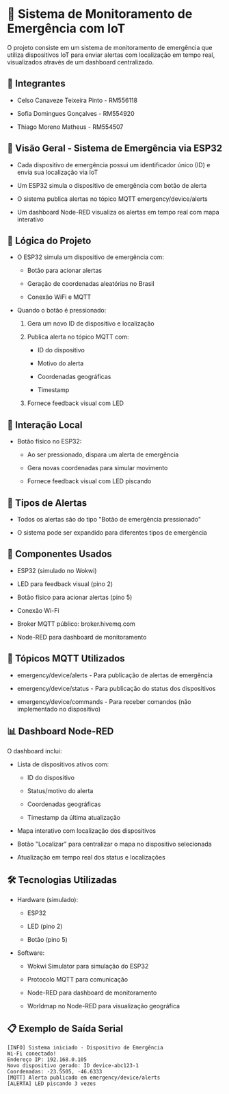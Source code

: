 # 🚨 Sistema de Monitoramento de Emergência com IoT
O projeto consiste em um sistema de monitoramento de emergência que utiliza dispositivos IoT para enviar alertas com localização em tempo real, visualizados através de um dashboard centralizado.

## 👥 Integrantes
* Celso Canaveze Teixeira Pinto - RM556118

* Sofia Domingues Gonçalves - RM554920

* Thiago Moreno Matheus - RM554507

## 📱 Visão Geral - Sistema de Emergência via ESP32
* Cada dispositivo de emergência possui um identificador único (ID) e envia sua localização via IoT

* Um ESP32 simula o dispositivo de emergência com botão de alerta

* O sistema publica alertas no tópico MQTT emergency/device/alerts

* Um dashboard Node-RED visualiza os alertas em tempo real com mapa interativo

## 🧠 Lógica do Projeto
* O ESP32 simula um dispositivo de emergência com:

    * Botão para acionar alertas

    * Geração de coordenadas aleatórias no Brasil

    * Conexão WiFi e MQTT

* Quando o botão é pressionado:

    1. Gera um novo ID de dispositivo e localização

    2. Publica alerta no tópico MQTT com:

        * ID do dispositivo

        * Motivo do alerta

        * Coordenadas geográficas

        * Timestamp

    3. Fornece feedback visual com LED

## 🔘 Interação Local
* Botão físico no ESP32:

    * Ao ser pressionado, dispara um alerta de emergência

    * Gera novas coordenadas para simular movimento

    * Fornece feedback visual com LED piscando

## 🚨 Tipos de Alertas
* Todos os alertas são do tipo "Botão de emergência pressionado"

* O sistema pode ser expandido para diferentes tipos de emergência

## 🔌 Componentes Usados
* ESP32 (simulado no Wokwi)

* LED para feedback visual (pino 2)

* Botão físico para acionar alertas (pino 5)

* Conexão Wi-Fi

* Broker MQTT público: broker.hivemq.com

* Node-RED para dashboard de monitoramento

## 📡 Tópicos MQTT Utilizados
* emergency/device/alerts - Para publicação de alertas de emergência

* emergency/device/status - Para publicação do status dos dispositivos

* emergency/device/commands - Para receber comandos (não implementado no dispositivo)

## 📊 Dashboard Node-RED
O dashboard inclui:

* Lista de dispositivos ativos com:

    * ID do dispositivo

    * Status/motivo do alerta

    * Coordenadas geográficas

    * Timestamp da última atualização

* Mapa interativo com localização dos dispositivos

* Botão "Localizar" para centralizar o mapa no dispositivo selecionada

* Atualização em tempo real dos status e localizações

## 🛠️ Tecnologias Utilizadas
* Hardware (simulado):

    * ESP32

    * LED (pino 2)

    * Botão (pino 5)

* Software:

    * Wokwi Simulator para simulação do ESP32

    * Protocolo MQTT para comunicação

    * Node-RED para dashboard de monitoramento

    * Worldmap no Node-RED para visualização geográfica

## 📋 Exemplo de Saída Serial
    [INFO] Sistema iniciado - Dispositivo de Emergência  
    Wi-Fi conectado!  
    Endereço IP: 192.168.0.105  
    Novo dispositivo gerado: ID device-abc123-1  
    Coordenadas: -23.5505, -46.6333  
    [MQTT] Alerta publicado em emergency/device/alerts  
    [ALERTA] LED piscando 3 vezes  